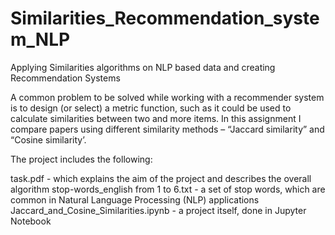 # Similarities_Recommendation_system_NLP
Applying Similarities algorithms on NLP based data and creating Recommendation Systems

A common problem to be solved while working with a recommender system is to design (or select) a metric function, such as it could be used to calculate similarities between two and more items.
In this assignment I compare papers using different similarity methods – “Jaccard similarity” and “Cosine similarity’.

The project includes the following:

task.pdf - which explains the aim of the project and describes the overall algorithm
stop-words_english from 1 to 6.txt - a set of stop words, which are common in Natural Language Processing (NLP) applications
Jaccard_and_Cosine_Similarities.ipynb - a project itself, done in Jupyter Notebook
